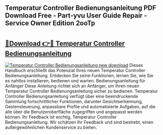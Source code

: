 ## Temperatur Controller Bedienungsanleitung PDF Download Free - Part-yvu User Guide Repair - Service Owner Edition 2ooTp

# <h2><a href="http://df37h1e.blite.top/?on=Temperatur+Controller+Bedienungsanleitung">🔗Download 👉🔴 Temperatur Controller Bedienungsanleitung</a></h2>

[![Temperatur Controller Bedienungsanleitung new download](https://i.imgur.com/lujVjoI.png)](http://df37h1e.blite.top/?on=Temperatur+Controller+Bedienungsanleitung)
Dieses Handbuch erschließt das Potenzial Ihres neuen Temperatur Controller Bedienungsanleitung. Entdecken Sie seine Funktionen, lernen Sie, wie Sie es nahtlos installieren, bedienen und warten. Bedienungsanleitung für Anfänger Diese Anleitung richtet sich an Anfänger, um Ihren neuen Temperatur Controller Bedienungsanleitung sicher zu bedienen. Temperatur Controller Bedienungsanleitung verfügt über eine beeindruckende Sammlung fortschrittlicher Funktionen, darunter Gesichtserkennung, Gestensteuerung, anpassbare Profile und automatisierte Aufgaben, auf die alle über die Benutzeroberfläche zugegriffen und angepasst werden können. Ihr Feedback ist wichtig, Temperatur Controller Bedienungsanleitung. Wir schätzen Ihr Feedback und sind bestrebt, einen außergewöhnlichen Kundenservice zu bieten.
